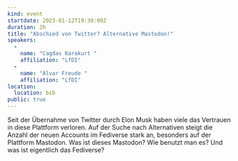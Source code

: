 ```yaml
---
kind: event
startdate: 2023-01-12T19:30:00Z
duration: 2h
title: "Abschied von Twitter? Alternative Mastodon!"
speakers:
  -
    name: "Cagdas Karakurt "
    affiliation: "LfDI"
  -
    name: "Alvar Freude "
    affiliation: "LfDI"
location:
  location: bib
public: true
---
```

Seit der Übernahme von Twitter durch Elon Musk haben viele das Vertrauen 
in diese Plattform verloren. Auf der Suche nach Alternativen steigt die Anzahl 
der neuen Accounts im Fediverse stark an, besonders auf der Plattform Mastodon. 
Was ist dieses Mastodon? Wie benutzt man es? Und was ist eigentlich das Fediverse?
